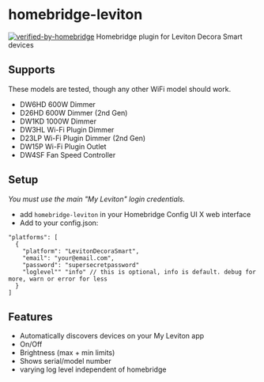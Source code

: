 # homebridge-leviton

[![verified-by-homebridge](https://badgen.net/badge/homebridge/verified/purple)](https://github.com/homebridge/homebridge/wiki/Verified-Plugins)
Homebridge plugin for Leviton Decora Smart devices

## Supports

These models are tested, though any other WiFi model should work.

- DW6HD 600W Dimmer
- D26HD 600W Dimmer (2nd Gen)
- DW1KD 1000W Dimmer
- DW3HL Wi-Fi Plugin Dimmer
- D23LP Wi-Fi Plugin Dimmer (2nd Gen)
- DW15P Wi-Fi Plugin Outlet
- DW4SF Fan Speed Controller

## Setup

_You must use the main "My Leviton" login credentials._

- add `homebridge-leviton` in your Homebridge Config UI X web interface
- Add to your config.json:

```
"platforms": [
  {
    "platform": "LevitonDecoraSmart",
    "email": "your@email.com",
    "password": "supersecretpassword"
    "loglevel"" "info" // this is optional, info is default. debug for more, warn or error for less
  }
]
```

## Features

- Automatically discovers devices on your My Leviton app
- On/Off
- Brightness (max + min limits)
- Shows serial/model number
- varying log level independent of homebridge
